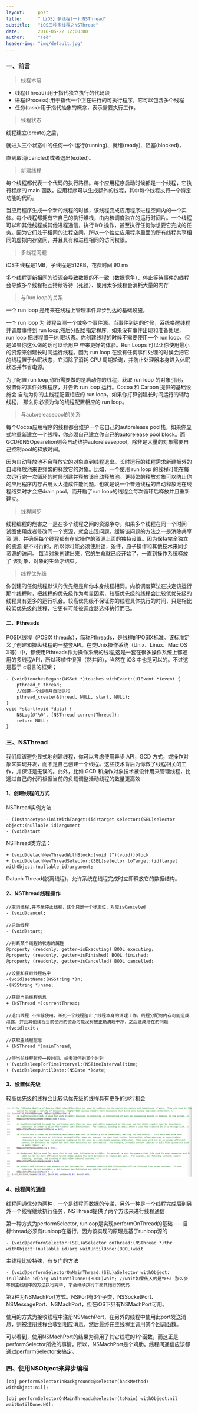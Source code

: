 ```yaml
---
layout:     post
title:      "【iOS】多线程(一):NSThread"
subtitle:   "iOS三种多线程之NSThread"
date:       2016-05-22 12:00:00
author:     "Ted"
header-img: "img/default.jpg"
---
```


### 一、前言

> 线程术语

- 线程(Thread):用于指代独立执行的代码段
- 进程(Process):用于指代一个正在进行的可执行程序，它可以包含多个线程
- 任务(task):用于指代抽象的概念，表示需要执行工作。

> 线程状态

线程建立(create)之后，

就进入三个状态中的任何一个:运行(running)、就绪(ready)、阻塞(blocked)，

直到取消(cancled)或者退出(exited)。

> 新建线程

每个线程都代表一个代码的执行路径。每个应用程序启动时候都是一个线程，它执行程序的 main 函数。应用程序可以生成额外的线程，其中每个线程执行一个特定功能的代码。

当应用程序生成一个新的线程的时候，该线程变成应用程序进程空间内的一个实体。每个线程都拥有它自己的执行堆栈，由内核调度独立的运行时间片。一个线程可以和其他线程或其他进程通信，执行 I/O 操作，甚至执行任何你想要它完成的任务。因为它们处于相同的进程空间，所以一个独立应用程序里面的所有线程共享相同的虚拟内存空间，并且具有和进程相同的访问权限。

> 多线程问题

iOS主线程是1MB，子线程是512KB，花费时间 90 ms

多个线程更新相同的资源会导致数据的不一致（数据竞争）、停止等待事件的线程会导致多个线程相互持续等待（死锁）、使用太多线程会消耗大量的内存

> 与Run loop的关系

一个 run loop 是用来在线程上管理事件异步到达的基础设施。

一个 run loop 为 线程监测一个或多个事件源。当事件到达的时候，系统唤醒线程并调度事件到 run loop,然后分配给指定程序。如果没有事件出现和准备处理，run loop 把线程置于休 眠状态。你创建线程的时候不需要使用一个 run loop，但是如果你这么做的话可以给用户 带来更好的体验。Run Loops 可以让你使用最小的资源来创建长时间运行线程。因为 run loop 在没有任何事件处理的时候会把它的线程置于休眠状态，它消除了消耗 CPU 周期轮询，并防止处理器本身进入休眠状态并节省电源。

为了配置 run loop,你所需要做的是启动你的线程，获取 run loop 的对象引用， 设置你的事件处理程序，并告诉 run loop 运行。Cocoa 和 Carbon 提供的基础设施会 自动为你的主线程配置相应的 run loop。如果你打算创建长时间运行的辅助线程， 那么你必须为你的线程配置相应的 run loop。

> 与autoreleasepool的关系

每个Cocoa应用程序的线程都会维护一个它自己的autorelease pool栈，如果你显式地重新建立一个线程，你必须自己建立你自己的autorelease pool block。而GCD和NSOpearetion则会自动维护autoreleasepool，除非是大量的对象需要自己控制pool的释放时间。

因为自动释放池不会释放它的对象直到线程退出。长时运行的线程需求新建额外的自动释放池来更频繁的释放它的对象。比如，一个使用 run loop 的线程可能在每次运行完一次循环的时候创建并释放该自动释放池。更频繁的释放对象可以防止你的应用程序内存占用太大造成性能问题。也就是说一个普通线程的自动释放池在线程结束时才会把drain pool，而开启了run loop的线程会每次循环后释放并且重新建立。

> 线程同步

线程编程的危害之一是在多个线程之间的资源争夺。如果多个线程在同一个时间 试图使用或者修改同一个资源，就会出现问题。缓解该问题的方法之一是消除共享资 源，并确保每个线程都有在它操作的资源上面的独特设置。因为保持完全独立的资源 是不可行的，所以你可能必须使用锁，条件，原子操作和其他技术来同步资源的访问。
每当对象创建出来，它的生命就已经开始了，一直到操作系统释放了 该对象，对象的生命才结束。

> 线程优先级

你创建的任何线程默认的优先级是和你本身线程相同。内核调度算法在决定该运行那个线程时，把线程的优先级作为考量因素，较高优先级的线程会比较低优先级的线程具有更多的运行机会。较高优先级不保证你的线程具体执行的时间，只是相比较低优先级的线程，它更有可能被调度器选择执行而已。

#### 二、Pthreads

POSIX线程（POSIX threads），简称Pthreads，是线程的POSIX标准。该标准定义了创建和操纵线程的一整套API。在类Unix操作系统（Unix、Linux、Mac OS X等）中，都使用Pthreads作为操作系统的线程,这是一套在很多操作系统上都通用的多线程API，所以移植性很强（然并卵），当然在 iOS 中也是可以的。不过这是基于 c语言的框架；

```objc
- (void)touchesBegan:(NSSet *)touches withEvent:(UIEvent *)event {
    pthread_t thread;
    //创建一个线程并自动执行
    pthread_create(&thread, NULL, start, NULL);
}
void *start(void *data) {
    NSLog(@"%@", [NSThread currentThread]);
    return NULL;
}
```

### 三、NSThread

我们应该避免显式地创建线程，你可以考虑使用异步 API，GCD 方式，或操作对象来实现并发，而不是自己创建一个线程。这些技术背后为你做了线程相关的工作，并保证是无误的。此外，比如 GCD 和操作对象技术被设计用来管理线程，比通过自己的代码根据当前的负载调整活动线程的数量更高效

#### 1、创建线程的方式

NSThread实例方法：

```objc
- (instancetype)initWithTarget:(id)target selector:(SEL)selector object:(nullable id)argument
- (void)start
```

NSThread类方法：

```objc
+ (void)detachNewThreadWithBlock:(void (^)(void))block 
+ (void)detachNewThreadSelector:(SEL)selector toTarget:(id)target withObject:(nullable id)argument;
```

Datach Thread(脱离线程)，允许系统在线程完成时立即释放它的数据结构。

#### 2、NSThread线程操作

```objc
//取消线程,并不是停止线程，这个只是一个标志位，对应isCanceled
- (void)cancel;

//启动线程
- (void)start;

//判断某个线程的状态的属性
@property (readonly, getter=isExecuting) BOOL executing;
@property (readonly, getter=isFinished) BOOL finished;
@property (readonly, getter=isCancelled) BOOL cancelled;

//设置和获取线程名字
-(void)setName:(NSString *)n;
-(NSString *)name;

//获取当前线程信息
+ (NSThread *)currentThread;

//退出线程 不推荐使用，杀死一个线程阻止了线程本身的清理工作。线程分配的内存可能造成泄露，并且其他线程当前使用的资源可能没有被正确清理干净，之后造成潜在的问题
+(void)exit；

//获取主线程信息
+ (NSThread *)mainThread;

//使当前线程暂停一段时间，或者暂停到某个时刻
+ (void)sleepForTimeInterval:(NSTimeInterval)time;
+ (void)sleepUntilDate:(NSDate *)date;
```

#### 3、设置优先级

较高优先级的线程会比较低优先级的线程具有更多的运行机会

![img](/img/Simple_2/01.png)

#### 4、线程间的通信

线程间通信分为两种，一个是线程间数据的传递，另外一种是一个线程完成后到另外一个线程继续执行任务，NSThread提供了两个方法来进行线程通信

第一种方式为performSelector, runloop是实现performOnThread的基础——目标thread必须有runloop在运行，因为该实现的原理是基于runloop源的

```objc
- (void)performSelector:(SEL)aSelector onThread:(NSThread *)thr withObject:(nullable id)arg waitUntilDone:(BOOL)wait  
```

主线程比较特殊，有专门的方法

```objc
- (void)performSelectorOnMainThread:(SEL)aSelector withObject:(nullable id)arg waitUntilDone:(BOOL)wait; //wait如果传入的是YES: 那么会等到主线程中的方法执行完毕, 才会继续执行下面其他行的代码
```

第2种为NSMachPort方式。NSPort有3个子类，NSSocketPort、NSMessagePort、NSMachPort，但在iOS下只有NSMachPort可用。

 使用的方式为接收线程中注册NSMachPort，在另外的线程中使用此port发送消息，则被注册线程会收到相应消息，然后最终在主线程里调用某个回调函数。

 可以看到，使用NSMachPort的结果为调用了其它线程的1个函数，而这正是performSelector所做的事情，所以，NSMachPort是个鸡肋。线程间通信应该都通过performSelector来搞定。

### 四、使用NSObject来异步编程

```
[obj performSelectorInBackground:@selector(backMethod) withObject:nil];
```

```
[obj performSelectorOnMainThread:@selector(toMain) withObject:nil waitUntilDone:NO];
```

